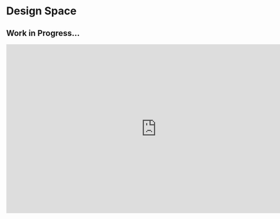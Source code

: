 # Design Space

## Work in Progress...

<iframe style="border: 1px solid rgba(0, 0, 0, 0.1);" width="800" height="450" src="https://embed.figma.com/board/52ohsoOtGdOqBKaxJt1Hzd/Untitled?node-id=3-118&embed-host=share" allowfullscreen></iframe>
